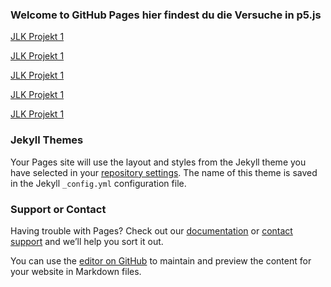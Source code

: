 ### Welcome to GitHub Pages hier findest du die Versuche in p5.js


[JLK Projekt 1](https://linjlk.github.io/p5Test/Projekt1/)

[JLK Projekt 1](https://linjlk.github.io/p5Test/Projekt1/)

[JLK Projekt 1](https://linjlk.github.io/p5Test/Projekt1/)

[JLK Projekt 1](https://linjlk.github.io/p5Test/Projekt1/)

[JLK Projekt 1](https://linjlk.github.io/p5Test/Projekt1/)


### Jekyll Themes

Your Pages site will use the layout and styles from the Jekyll theme you have selected in your [repository settings](https://github.com/LinJLK/p5Test/settings). The name of this theme is saved in the Jekyll `_config.yml` configuration file.

### Support or Contact

Having trouble with Pages? Check out our [documentation](https://docs.github.com/categories/github-pages-basics/) or [contact support](https://github.com/contact) and we’ll help you sort it out.


You can use the [editor on GitHub](https://github.com/LinJLK/p5Test/edit/gh-pages/README.md) to maintain and preview the content for your website in Markdown files.

